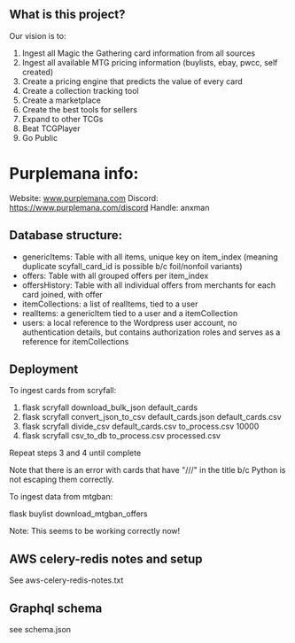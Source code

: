 ## What is this project? 

Our vision is to:

1) Ingest all Magic the Gathering card information from all sources
2) Ingest all available MTG pricing information (buylists, ebay, pwcc, self created)
3) Create a pricing engine that predicts the value of every card
4) Create a collection tracking tool
5) Create a marketplace
6) Create the best tools for sellers
7) Expand to other TCGs
8) Beat TCGPlayer
9) Go Public


# Purplemana info:
Website: www.purplemana.com
Discord: https://www.purplemana.com/discord
Handle: anxman


##  Database structure:

- genericItems:  Table with all items, unique key on item_index (meaning duplicate scyfall_card_id is possible b/c foil/nonfoil variants)
- offers:  Table with all grouped offers per item_index
- offersHistory:  Table with all individual offers from merchants for each card joined, with offer
- itemCollections: a list of realItems, tied to a user
- realItems: a genericItem tied to a user and a itemCollection
- users: a local reference to the Wordpress user account, no authentication details, but contains authorization roles and serves as a reference for itemCollections


## Deployment


To ingest cards from scryfall:

1) flask scryfall download_bulk_json default_cards
2) flask scryfall convert_json_to_csv default_cards.json default_cards.csv
3) flask scryfall divide_csv default_cards.csv to_process.csv 10000
4) flask scryfall csv_to_db to_process.csv processed.csv

Repeat steps 3 and 4 until complete

Note that there is an error with cards that have "///" in the title b/c Python is not escaping them correctly.


To ingest data from mtgban:

flask buylist download_mtgban_offers

Note: This seems to be working correctly now!

## AWS celery-redis notes and setup 
See aws-celery-redis-notes.txt
 
 
## Graphql schema
see schema.json

   
  
